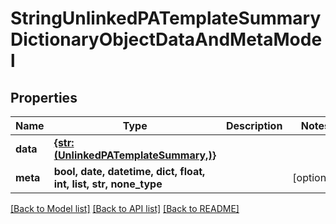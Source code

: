 # StringUnlinkedPATemplateSummaryDictionaryObjectDataAndMetaModel


## Properties
Name | Type | Description | Notes
------------ | ------------- | ------------- | -------------
**data** | [**{str: (UnlinkedPATemplateSummary,)}**](UnlinkedPATemplateSummary.md) |  | 
**meta** | **bool, date, datetime, dict, float, int, list, str, none_type** |  | [optional] 

[[Back to Model list]](../README.md#documentation-for-models) [[Back to API list]](../README.md#documentation-for-api-endpoints) [[Back to README]](../README.md)


